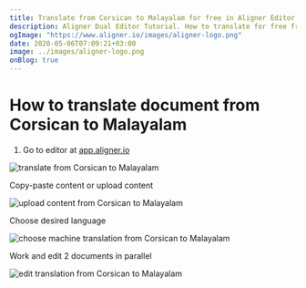 ```yaml
---
title: Translate from Corsican to Malayalam for free in Aligner Editor
description: Aligner Dual Editor Tutorial. How to translate for free from Corsican to Malayalam. Aligner is multilingual document management platform. 
ogImage: "https://www.aligner.io/images/aligner-logo.png"
date: 2020-05-06T07:09:21+03:00
image: ../images/aligner-logo.png
onBlog: true
---
```


# How to translate document from Corsican to Malayalam

1. Go to editor at [app.aligner.io](https://app.aligner.io "Aligner App web page")

![translate from Corsican to Malayalam](../aligner-blank-editor.png "translate from Corsican to Malayalam")

Copy-paste content or upload content

![upload content from Corsican to Malayalam](../aligner-uploaded-document.png "upload content from Corsican to Malayalam")

Choose desired language

![choose machine translation from Corsican to Malayalam](../aligner-language-dropdown.png "choose machine translation from Corsican to Malayalam")

Work and edit 2 documents in parallel

![edit translation from Corsican to Malayalam](../aligner-double-sitded-editor.png "edit translation from Corsican to Malayalam")

